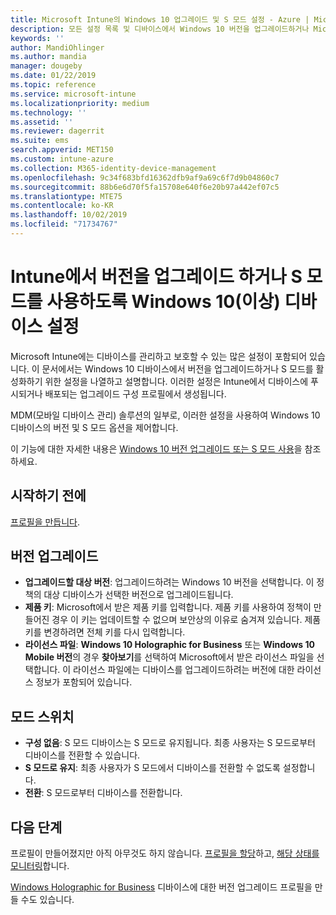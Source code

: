 ```yaml
---
title: Microsoft Intune의 Windows 10 업그레이드 및 S 모드 설정 - Azure | Microsoft Docs
description: 모든 설정 목록 및 디바이스에서 Windows 10 버전을 업그레이드하거나 Microsoft Intune에서 디바이스 구성 프로필을 사용하여 디바이스에서 S 모드를 사용하도록 설정할 때 수행할 작업을 참조하세요.
keywords: ''
author: MandiOhlinger
ms.author: mandia
manager: dougeby
ms.date: 01/22/2019
ms.topic: reference
ms.service: microsoft-intune
ms.localizationpriority: medium
ms.technology: ''
ms.assetid: ''
ms.reviewer: dagerrit
ms.suite: ems
search.appverid: MET150
ms.custom: intune-azure
ms.collection: M365-identity-device-management
ms.openlocfilehash: 9c34f683bfd16362dfb9af9a69c6f7d9b04860c7
ms.sourcegitcommit: 88b6e6d70f5fa15708e640f6e20b97a442ef07c5
ms.translationtype: MTE75
ms.contentlocale: ko-KR
ms.lasthandoff: 10/02/2019
ms.locfileid: "71734767"
---
```

# <a name="windows-10-and-newer-device-settings-to-upgrade-editions-or-enable-s-mode-in-intune"></a>Intune에서 버전을 업그레이드 하거나 S 모드를 사용하도록 Windows 10(이상) 디바이스 설정

Microsoft Intune에는 디바이스를 관리하고 보호할 수 있는 많은 설정이 포함되어 있습니다. 이 문서에서는 Windows 10 디바이스에서 버전을 업그레이드하거나 S 모드를 활성화하기 위한 설정을 나열하고 설명합니다. 이러한 설정은 Intune에서 디바이스에 푸시되거나 배포되는 업그레이드 구성 프로필에서 생성됩니다.

MDM(모바일 디바이스 관리) 솔루션의 일부로, 이러한 설정을 사용하여 Windows 10 디바이스의 버전 및 S 모드 옵션을 제어합니다.

이 기능에 대한 자세한 내용은 [Windows 10 버전 업그레이드 또는 S 모드 사용](edition-upgrade-configure-windows-10.md)을 참조하세요.

## <a name="before-you-begin"></a>시작하기 전에

[프로필을 만듭니다](edition-upgrade-configure-windows-10.md#create-the-profile).

## <a name="edition-upgrade"></a>버전 업그레이드

- **업그레이드할 대상 버전**: 업그레이드하려는 Windows 10 버전을 선택합니다. 이 정책의 대상 디바이스가 선택한 버전으로 업그레이드됩니다.
- **제품 키**: Microsoft에서 받은 제품 키를 입력합니다. 제품 키를 사용하여 정책이 만들어진 경우 이 키는 업데이트할 수 없으며 보안상의 이유로 숨겨져 있습니다. 제품 키를 변경하려면 전체 키를 다시 입력합니다.
- **라이선스 파일**: **Windows 10 Holographic for Business** 또는 **Windows 10 Mobile 버전**의 경우 **찾아보기**를 선택하여 Microsoft에서 받은 라이선스 파일을 선택합니다. 이 라이선스 파일에는 디바이스를 업그레이드하려는 버전에 대한 라이선스 정보가 포함되어 있습니다.

## <a name="mode-switch"></a>모드 스위치

- **구성 없음**: S 모드 디바이스는 S 모드로 유지됩니다. 최종 사용자는 S 모드로부터 디바이스를 전환할 수 있습니다.
- **S 모드로 유지**: 최종 사용자가 S 모드에서 디바이스를 전환할 수 없도록 설정합니다.
- **전환**: S 모드로부터 디바이스를 전환합니다.

## <a name="next-steps"></a>다음 단계

프로필이 만들어졌지만 아직 아무것도 하지 않습니다. [프로필을 할당](device-profile-assign.md)하고, [해당 상태를 모니터링](device-profile-monitor.md)합니다.

[Windows Holographic for Business](holographic-upgrade.md) 디바이스에 대한 버전 업그레이드 프로필을 만들 수도 있습니다.
